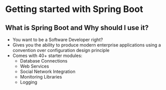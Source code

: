 # Getting started with Spring Boot

## What is Spring Boot and Why should I use it?

- You want to be a Software Developer right?
- Gives you the ability to produce modern enterprise applications using a convention over configuration design principle
- Comes with 40+ starter modules:
    - Database Connections
    - Web Services
    - Social Network Integration
    - Monitoring Libraries
    - Logging
